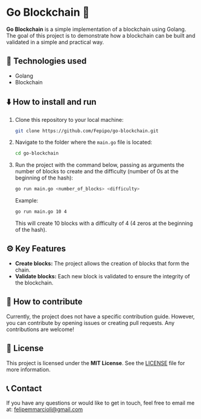 
# Go Blockchain 🚀

**Go Blockchain** is a simple implementation of a blockchain using Golang. The goal of this project is to demonstrate how a blockchain can be built and validated in a simple and practical way.

## 🔧 Technologies used

- Golang
- Blockchain

## ⬇️ How to install and run

1. Clone this repository to your local machine:
   ```bash
   git clone https://github.com/Fepipo/go-blockchain.git
   ```
2. Navigate to the folder where the `main.go` file is located:
   ```bash
   cd go-blockchain
   ```
3. Run the project with the command below, passing as arguments the number of blocks to create and the difficulty (number of 0s at the beginning of the hash):
   ```bash
   go run main.go <number_of_blocks> <difficulty>
   ```
   Example:
   ```bash
   go run main.go 10 4
   ```
   This will create 10 blocks with a difficulty of 4 (4 zeros at the beginning of the hash).

## ⚙️ Key Features

- **Create blocks:** The project allows the creation of blocks that form the chain.
- **Validate blocks:** Each new block is validated to ensure the integrity of the blockchain.

## 🤝 How to contribute

Currently, the project does not have a specific contribution guide. However, you can contribute by opening issues or creating pull requests. Any contributions are welcome!

## 📝 License

This project is licensed under the **MIT License**. See the [LICENSE](LICENSE) file for more information.

## 📞 Contact

If you have any questions or would like to get in touch, feel free to email me at: [felipemmarcioli@gmail.com](mailto:felipemmarcioli@gmail.com)
